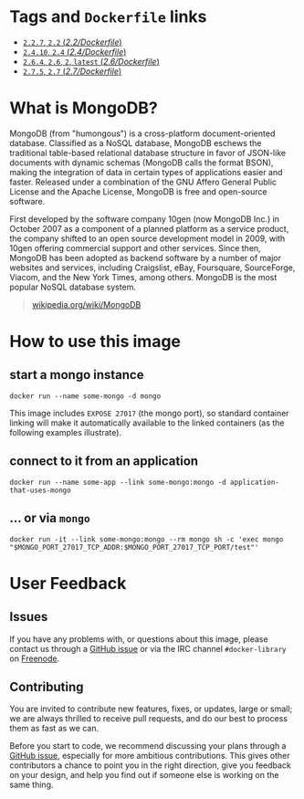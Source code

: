 # Tags and `Dockerfile` links

- [`2.2.7`, `2.2` (*2.2/Dockerfile*)](https://github.com/docker-library/mongo/blob/274cd39430c54babaec47225f5d2e77c8952d8d0/2.2/Dockerfile)
- [`2.4.10`, `2.4` (*2.4/Dockerfile*)](https://github.com/docker-library/mongo/blob/274cd39430c54babaec47225f5d2e77c8952d8d0/2.4/Dockerfile)
- [`2.6.4`, `2.6`, `2`, `latest` (*2.6/Dockerfile*)](https://github.com/docker-library/mongo/blob/274cd39430c54babaec47225f5d2e77c8952d8d0/2.6/Dockerfile)
- [`2.7.5`, `2.7` (*2.7/Dockerfile*)](https://github.com/docker-library/mongo/blob/274cd39430c54babaec47225f5d2e77c8952d8d0/2.7/Dockerfile)

# What is MongoDB?

MongoDB (from "humongous") is a cross-platform document-oriented database. Classified as a NoSQL database, MongoDB eschews the traditional table-based relational database structure in favor of JSON-like documents with dynamic schemas (MongoDB calls the format BSON), making the integration of data in certain types of applications easier and faster. Released under a combination of the GNU Affero General Public License and the Apache License, MongoDB is free and open-source software.

First developed by the software company 10gen (now MongoDB Inc.) in October 2007 as a component of a planned platform as a service product, the company shifted to an open source development model in 2009, with 10gen offering commercial support and other services. Since then, MongoDB has been adopted as backend software by a number of major websites and services, including Craigslist, eBay, Foursquare, SourceForge, Viacom, and the New York Times, among others. MongoDB is the most popular NoSQL database system.

> [wikipedia.org/wiki/MongoDB](https://en.wikipedia.org/wiki/MongoDB)

# How to use this image

## start a mongo instance
    docker run --name some-mongo -d mongo

This image includes `EXPOSE 27017` (the mongo port), so standard container linking will make it automatically available to the linked containers (as the following examples illustrate).

## connect to it from an application
    docker run --name some-app --link some-mongo:mongo -d application-that-uses-mongo

## ... or via `mongo`
    docker run -it --link some-mongo:mongo --rm mongo sh -c 'exec mongo "$MONGO_PORT_27017_TCP_ADDR:$MONGO_PORT_27017_TCP_PORT/test"'

# User Feedback

## Issues

If you have any problems with, or questions about this image, please contact us
 through a [GitHub issue](https://github.com/docker-library/mongo/issues) or via the IRC
channel `#docker-library` on [Freenode](https://freenode.net).

## Contributing

You are invited to contribute new features, fixes, or updates, large or small;
we are always thrilled to receive pull requests, and do our best to process them
as fast as we can.

Before you start to code, we recommend discussing your plans 
through a [GitHub issue](https://github.com/docker-library/mongo/issues), especially for more ambitious
contributions. This gives other contributors a chance to point you in the right
direction, give you feedback on your design, and help you find out if someone
else is working on the same thing.
